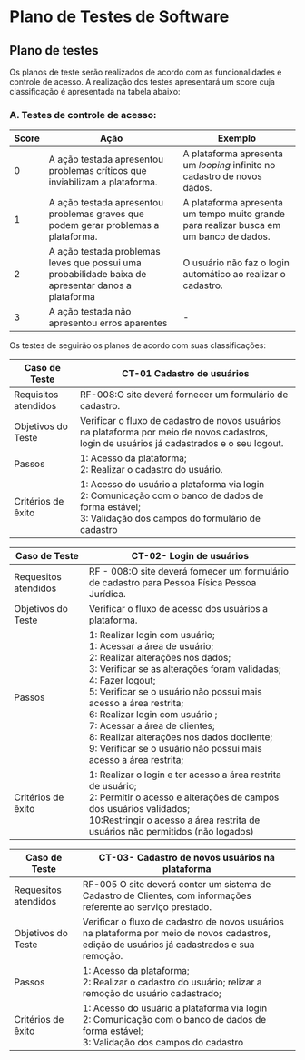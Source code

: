 # Plano de Testes de Software

## Plano de testes

Os planos de teste serão realizados de acordo com as funcionalidades e controle de acesso. A realização dos testes apresentará um score cuja classificação é apresentada na tabela abaixo:


### A. Testes de controle de acesso:


|Score|Ação                           |Exemplo                                                                                                   |
|-----|-------------------------------|----------------------------------------------------------------------------------------------------------|
|0	   |A ação testada apresentou problemas críticos que inviabilizam a plataforma.|A plataforma apresenta um _looping_ infinito no cadastro de novos dados.|
|1    |A ação testada apresentou problemas graves que podem gerar problemas a plataforma.|A plataforma apresenta um tempo muito grande para realizar busca em um banco de dados.|
|2    |A ação testada problemas leves que possui uma probabilidade baixa de apresentar danos a plataforma|O usuário não faz o login automático ao realizar o cadastro.|
|3    |A ação testada não apresentou erros aparentes|-|

Os testes de seguirão os planos de acordo com suas classificações:

|Caso de Teste | CT-01 Cadastro de usuários |
|--------------|-------------------------------------------------------------------------|
|Requisitos atendidos | RF-008:O site deverá fornecer um formulário de cadastro. |
|Objetivos do Teste   |Verificar o fluxo de cadastro de novos usuários na plataforma por meio de novos cadastros, login de usuários já cadastrados e o seu logout.|
|Passos               |1: Acesso da plataforma;<br>2: Realizar o cadastro do usuário. |
|Critérios de êxito   |1: Acesso do usuário a plataforma via login<br>2: Comunicação com o banco de dados de forma estável;<br>3: Validação dos campos do formulário de cadastro<br>|



|Caso de Teste        |CT-02- Login de usuários     |
|---------------------|----------------------------------------------------------------|                   
|Requesitos atendidos |RF - 008:O site deverá fornecer um formulário de cadastro para Pessoa Física Pessoa Jurídica. 
|Objetivos do Teste   |Verificar o fluxo de acesso dos usuários a plataforma.|
|Passos               |1: Realizar login com usuário;<br>1:	Acessar a área de usuário; <br>2: Realizar alterações nos dados;<br>3:	Verificar se as alterações foram validadas;<br>4:	Fazer logout;<br>5:	Verificar se o usuário não possui mais acesso a área restrita;<br>6:	Realizar login com usuário ;<br> 7:	Acessar a área de clientes;<br>8: Realizar alterações nos dados docliente; <br>9: Verificar se o usuário não possui mais acesso a área restrita;|
|Critérios de êxito   |1: Realizar o login e ter acesso a área restrita de usuário;<br>2:	Permitir o acesso e alterações de campos dos usuários validados;<br>10:Restringir o acesso a área restrita de usuários não permitidos (não logados)|



|Caso de Teste        |CT-03- Cadastro de novos usuários na plataforma|
|---------------------|----------------------------------------------------------------|
|Requesitos atendidos |RF-005 O site deverá conter um sistema de Cadastro de Clientes, com informações referente ao serviço prestado.  
|Objetivos do Teste   |Verificar o fluxo de cadastro de novos usuários na plataforma por meio de novos cadastros, edição de usuários já cadastrados e sua remoção. 
|Passos               |1: Acesso da plataforma;<br>2: Realizar o cadastro do usuário; relizar a remoção do usuário cadastrado;
|Critérios de êxito   |1: Acesso do usuário a plataforma via login<br>2: Comunicação com o banco de dados de forma estável;<br>3: Validação dos campos do  cadastro<br>|
